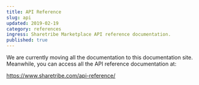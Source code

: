 ```yaml
---
title: API Reference
slug: api
updated: 2019-02-19
category: references
ingress: Sharetribe Marketplace API reference documentation.
published: true
---
```


We are currently moving all the documentation to this documentation
site. Meanwhile, you can access all the API reference documentation at:

https://www.sharetribe.com/api-reference/
